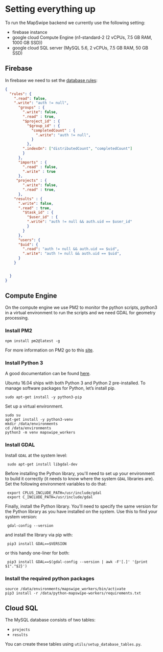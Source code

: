 # Setting everything up
To run the MapSwipe backend we currently use the following setting:
* firebase instance
* google cloud Compute Engine (n1-standard-2 (2 vCPUs, 7.5 GB RAM, 1000 GB SSD))
* google cloud SQL server (MySQL 5.6, 2 vCPUs, 7.5 GB RAM, 50 GB SSD)

## Firebase
In firebase we need to set the [database rules](https://console.firebase.google.com/project/_/database/msf-mapswipe/rules):

```json
{
  "rules": {
    ".read": false,
    ".write": "auth != null",
      "groups" : {
        ".write": false,
        ".read" : true,
        "$project_id" : {
          "$group_id" : {
            "completedCount" : {
              ".write": "auth != null",
            }
          },
        ".indexOn": ["distributedCount", "completedCount"]
        }
      },
      "imports" : {
        ".read" : false,
        ".write" : true
      },
     "projects" : {
        ".write": false,
        ".read" : true,
      },
    "results" : {
      ".write": false,
      ".read" : true,
        "$task_id" : {
          "$user_id" : {
          ".write": "auth != null && auth.uid == $user_id"
          }
        }
      },
      "users": {
      "$uid": {
        ".read": "auth != null && auth.uid == $uid",
        ".write": "auth != null && auth.uid == $uid",
      }
    }


  }
}
```

## Compute Engine
On the compute engine we use PM2 to monitor the python scripts, python3 in a virtual environment to run the scripts and we need GDAL for geometry processing.

### Install PM2
```
npm install pm2@latest -g
```

For more information on PM2 go to this [site](http://pm2.keymetrics.io/docs/usage/quick-start/).

### Install Python 3
A good documentation can be found [here](https://www.digitalocean.com/community/tutorials/how-to-install-python-3-and-set-up-a-local-programming-environment-on-ubuntu-16-04).

Ubuntu 16.04 ships with both Python 3 and Python 2 pre-installed. To manage software packages for Python, let’s install pip.

`sudo apt-get install -y python3-pip`

Set up a virtual environment.

```
sudo su
apt-get install -y python3-venv
mkdir /data/environments
cd /data/environments
python3 -m venv mapswipe_workers
```

### Install GDAL

Install `GDAL` at the system level:

     sudo apt-get install libgdal-dev

 Before installing the Python library, you'll need to set up your environment to build it correctly (it needs to know where the system `GDAL` libraries are). Set the following environment variables to do that:

     export CPLUS_INCLUDE_PATH=/usr/include/gdal
     export C_INCLUDE_PATH=/usr/include/gdal

 Finally, install the Python library. You'll need to specify the same version for the Python library as you have installed on the system. Use this to find your system version:

     gdal-config --version

 and install the library via pip with:

     pip3 install GDAL==$VERSION

 or this handy one-liner for both:

     pip3 install GDAL==$(gdal-config --version | awk -F'[.]' '{print $1"."$2}')

### Install the required python packages
```
source /data/environments/mapswipe_workers/bin/activate
pip3 install -r /data/python-mapswipe-workers/requirements.txt
```

## Cloud SQL
The MySQL database consists of two tables:
* `projects`
* `results`

You can create these tables using `utils/setup_database_tables.py`.

